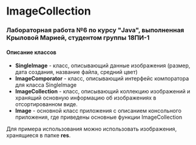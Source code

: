 # ImageCollection
### Лабораторная работа №6 по курсу "Java", выполненная Крыловой Марией, студентом группы 18ПИ-1
#### Описание классов
* **SingleImage** - класс, описывающий данные изображения (размер, дата создания, название файла, средний цвет)
* **ImageComporator** - класс, описывающий интерфейс компоратора для класса SingleImage
* **ImageCollection** - класс, описывающий коллекцию изображений и хранящий основную информацию об изображениях в отсортированном виде.
* **Image** - основной класс приложения с описанием консольного приложения, где приведены основные функции ImageCollection

Для примера использования можно использовать изображения, хранящиеся в папке **res**.

